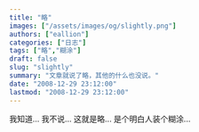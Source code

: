 ```yaml
---
title: "略"
images: ["/assets/images/og/slightly.png"]
authors: ["eallion"]
categories: ["日志"]
tags: ["略","糊涂"]
draft: false
slug: "slightly"
summary: "文章就说了略，其他的什么也没说。"
date: "2008-12-29 23:12:00"
lastmod: "2008-12-29 23:12:00"
---
```


我知道...
我不说...
这就是略...
是个明白人装个糊涂...
